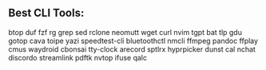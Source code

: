 ## Best CLI Tools:

btop
duf
fzf
rg
grep
sed
rclone
neomutt
wget
curl
nvim
tgpt
bat
tlp
gdu
gotop
cava
toipe
yazi
speedtest-cli
bluetoothctl
nmcli
ffmpeg
pandoc
ffplay
cmus
waydroid
cbonsai
tty-clock 
arecord
sptlrx
hyprpicker
dunst
cal
nchat
discordo
streamlink
pdftk
nvtop
ifuse
qalc
